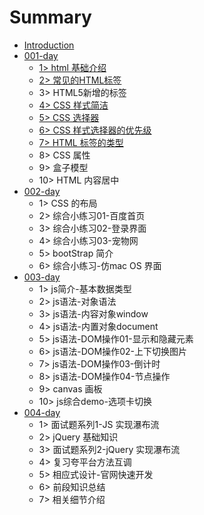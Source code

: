 # Summary

* [Introduction](README.md)
* [001-day](001-day.md)
  * [1&gt; html 基础介绍](001-day/1-html-ji-chu-jie-shao.md)
  * [2&gt; 常见的HTML标签](001-day/2-chang-jian-de-html-biao-qian.md)
  * 3&gt; HTML5新增的标签
  * [4&gt; CSS 样式简洁](001-day/4-css-yang-shi-jian-ji.md)
  * [5&gt; CSS 选择器](001-day/5-css-xuan-ze-qi.md)
  * [6&gt; CSS 样式选择器的优先级](001-day/6-css-yang-shi-xuan-ze-qi-de-you-xian-ji.md)
  * [7&gt; HTML 标签的类型](001-day/7-html-biao-qian-de-lei-xing.md)
  * 8&gt; CSS 属性
  * 9&gt; 盒子模型
  * 10&gt; HTML 内容居中
* [002-day](002-day.md)
  * 1&gt; CSS 的布局
  * 2&gt; 综合小练习01-百度首页
  * 3&gt; 综合小练习02-登录界面
  * 4&gt; 综合小练习03-宠物网
  * 5&gt; bootStrap 简介
  * 6&gt; 综合小练习-仿mac OS 界面
* [003-day](003-day.md)
  * 1&gt; js简介-基本数据类型
  * 2&gt; js语法-对象语法
  * 3&gt; js语法-内容对象window
  * 4&gt; js语法-内置对象document
  * 5&gt; js语法-DOM操作01-显示和隐藏元素
  * 6&gt; js语法-DOM操作02-上下切换图片
  * 7&gt; js语法-DOM操作03-倒计时
  * 8&gt; js语法-DOM操作04-节点操作
  * 9&gt; canvas 画板
  * 10&gt; js综合demo-选项卡切换
* [004-day](004-day.md)
  * 1&gt; 面试题系列1-JS 实现瀑布流
  * 2&gt; jQuery 基础知识
  * 3&gt; 面试题系列2-jQuery 实现瀑布流
  * 4&gt; 复习夸平台方法互调
  * 5&gt; 相应式设计-官网快速开发
  * 6&gt; 前段知识总结
  * 7&gt; 相关细节介绍

